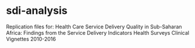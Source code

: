 # sdi-analysis
Replication files for: Health Care Service Delivery Quality in Sub-Saharan Africa: Findings from the Service Delivery Indicators Health Surveys Clinical Vignettes 2010-2016
